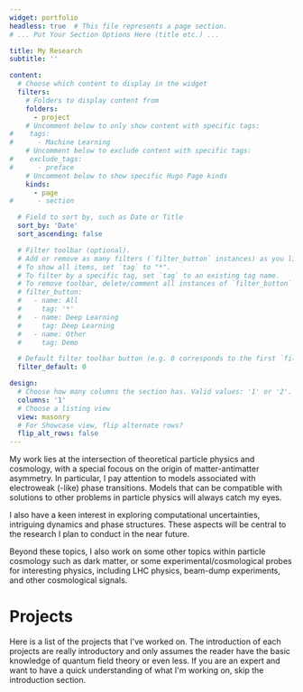 ```yaml
---
widget: portfolio
headless: true  # This file represents a page section.
# ... Put Your Section Options Here (title etc.) ...

title: My Research
subtitle: ''

content:
  # Choose which content to display in the widget
  filters:
    # Folders to display content from
    folders:
      - project
    # Uncomment below to only show content with specific tags:
#    tags:
#      - Machine Learning
    # Uncomment below to exclude content with specific tags:
#    exclude_tags:
#      - preface    
    # Uncomment below to show specific Hugo Page kinds
    kinds:
      - page
#      - section

  # Field to sort by, such as Date or Title
  sort_by: 'Date'
  sort_ascending: false

  # Filter toolbar (optional).
  # Add or remove as many filters (`filter_button` instances) as you like.
  # To show all items, set `tag` to "*".
  # To filter by a specific tag, set `tag` to an existing tag name.
  # To remove toolbar, delete/comment all instances of `filter_button` below.
  # filter_button:
  #   - name: All
  #     tag: '*'
  #   - name: Deep Learning
  #     tag: Deep Learning
  #   - name: Other
  #     tag: Demo

  # Default filter toolbar button (e.g. 0 corresponds to the first `filter_button` instance above)
  filter_default: 0

design:
  # Choose how many columns the section has. Valid values: '1' or '2'.
  columns: '1'
  # Choose a listing view
  view: masonry
  # For Showcase view, flip alternate rows?
  flip_alt_rows: false
---
```

My work lies at the intersection of theoretical particle physics and cosmology, with a special focous on the origin of matter-antimatter asymmetry.
In particular, I pay attention to models associated with electroweak (-like) phase transitions.
Models that can be compatible with solutions to other problems in particle physics will always catch my eyes.

I also have a keen interest in exploring computational uncertainties, intriguing dynamics and phase structures. These aspects will be central to the research I plan to conduct in the near future.

Beyond these topics, I also work on some other topics within particle cosmology such as dark matter, or some experimental/cosmological probes for interesting physics, including LHC physics, beam-dump experiments, and other cosmological signals.


# Projects

Here is a list of the projects that I've worked on. The introduction of each projects are really introductory and only assumes the reader have the basic knowledge of quantum field theory or even less.
If you are an expert and want to have a quick understanding of what I'm working on, skip the introduction section.